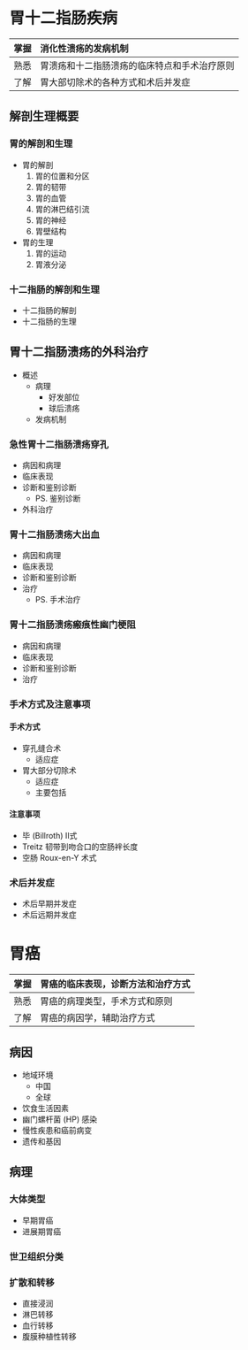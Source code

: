 # 胃十二指肠疾病

|掌握|消化性溃疡的发病机制|
|:-|:-|
|熟悉|胃溃疡和十二指肠溃疡的临床特点和手术治疗原则|
|了解|胃大部切除术的各种方式和术后并发症|

## 解剖生理概要

### 胃的解剖和生理

- 胃的解剖
  1. 胃的位置和分区
  2. 胃的韧带
  3. 胃的血管
  4. 胃的淋巴结引流
  5. 胃的神经
  6. 胃壁结构
- 胃的生理
  1. 胃的运动
  2. 胃液分泌

### 十二指肠的解剖和生理

- 十二指肠的解剖
- 十二指肠的生理

## 胃十二指肠溃疡的外科治疗

- 概述
  - 病理
    - 好发部位
    - 球后溃疡
  - 发病机制

### 急性胃十二指肠溃疡穿孔

- 病因和病理
- 临床表现
- 诊断和鉴别诊断
  - PS. 鉴别诊断
- 外科治疗

### 胃十二指肠溃疡大出血

- 病因和病理
- 临床表现
- 诊断和鉴别诊断
- 治疗
  - PS. 手术治疗

### 胃十二指肠溃疡瘢痕性幽门梗阻

- 病因和病理
- 临床表现
- 诊断和鉴别诊断
- 治疗

### 手术方式及注意事项

#### 手术方式

- 穿孔缝合术
  - 适应症
- 胃大部分切除术
  - 适应症
  - 主要包括

#### 注意事项

- 毕 (Billroth) Ⅱ式
- Treitz 韧带到吻合口的空肠袢长度
- 空肠 Roux-en-Y 术式

### 术后并发症

- 术后早期并发症
- 术后远期并发症

# 胃癌

|掌握|胃癌的临床表现，诊断方法和治疗方式|
|:-|:-|
|熟悉|胃癌的病理类型，手术方式和原则|
|了解|胃癌的病因学，辅助治疗方式|

## 病因

- 地域环境
  - 中国
  - 全球
- 饮食生活因素
- 幽门螺杆菌 (HP) 感染
- 慢性疾患和癌前病变
- 遗传和基因

## 病理

### 大体类型

- 早期胃癌
- 进展期胃癌

### 世卫组织分类

### 扩散和转移

- 直接浸润
- 淋巴转移
- 血行转移
- 腹膜种植性转移

